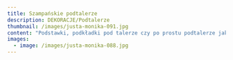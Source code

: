 ```yaml
---
title: Szampańskie podtalerze
description: DEKORACJE/Podtalerze
thumbnail: /images/justa-monika-091.jpg
content: "Podstawki, podkładki pod talerze czy po prostu podtalerze jako nowa kategoria talerzy \U0001F60A? Nieważne jakiego określenia używasz, musisz wiedzieć jedno, podtalerze  to obowiązkowy element każdego wesela z klasą, uroczystości rodzinnej czy eventu. To połączenie funkcjonalności z elegancją. \r\n\n\r\n\n•\twymiary: średnica 33cm\r\n\n•\tmateriał: plastik\r\n\n•\tkolor: szampański \r\n\n•\tdostępna ilość: 183 sztuki (minimalna ilość podtalerzy do jednorazowego wypożyczenia to 100 sztuk)\r\n\n•\tcena wypożyczenia: 5 zł/szt.\r\n\n•\ttransport na terenie Wrocławia - gratis, poza terenem Wrocławia wyceniany jest indywidualnie\r\n\n•\tistnieje możliwość odbioru osobistego bądź nadania przesyłki kurierskiej\r\n\n•\tsprawdź dostępność w kalendarzu i dokonaj wstępnej rezerwacji\r\n\n•\twięcej  informacji znajdziesz w zakładce JAK DZIAŁAMY"
images:
  - image: /images/justa-monika-088.jpg
---
```


